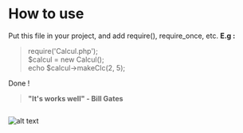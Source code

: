 ﻿# How to use 
Put this file in your project, and add require(), require_once, etc.
**E.g :**  

> require('Calcul.php');  
> $calcul = new Calcul();  
> echo $calcul->makeClc(2, 5);

Done ! 
> **"It's works well" - Bill Gates**
```
```
![alt text](http://memebomb.net/wp-content/uploads/2018/11/it-works-memes-4.jpg)

```

```
